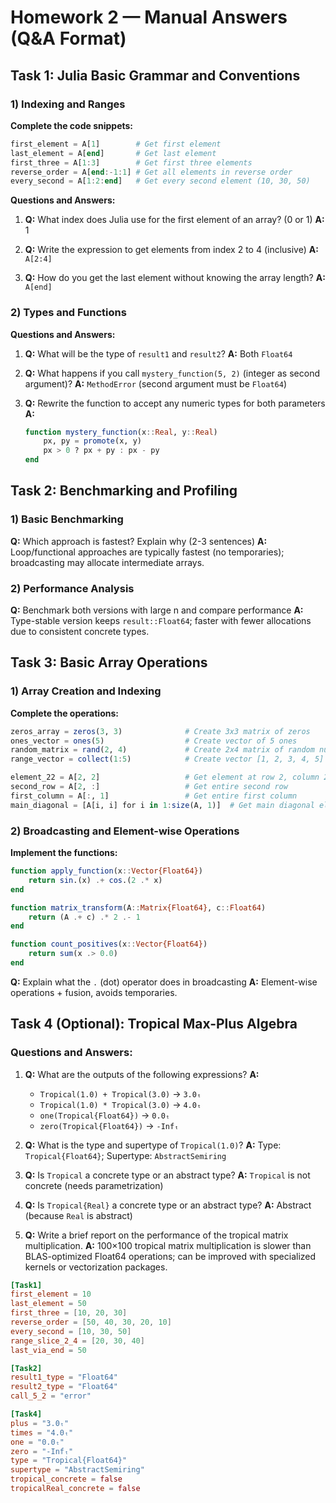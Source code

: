 # Homework 2 — Manual Answers (Q&A Format)

## Task 1: Julia Basic Grammar and Conventions

### 1) Indexing and Ranges

**Complete the code snippets:**
```julia
first_element = A[1]        # Get first element
last_element = A[end]       # Get last element  
first_three = A[1:3]        # Get first three elements
reverse_order = A[end:-1:1] # Get all elements in reverse order
every_second = A[1:2:end]   # Get every second element (10, 30, 50)
```

**Questions and Answers:**
1. **Q:** What index does Julia use for the first element of an array? (0 or 1)
   **A:** 1

2. **Q:** Write the expression to get elements from index 2 to 4 (inclusive)
   **A:** `A[2:4]`

3. **Q:** How do you get the last element without knowing the array length?
   **A:** `A[end]`

### 2) Types and Functions

**Questions and Answers:**
1. **Q:** What will be the type of `result1` and `result2`?
   **A:** Both `Float64`

2. **Q:** What happens if you call `mystery_function(5, 2)` (integer as second argument)?
   **A:** `MethodError` (second argument must be `Float64`)

3. **Q:** Rewrite the function to accept any numeric types for both parameters
   **A:** 
   ```julia
   function mystery_function(x::Real, y::Real)
       px, py = promote(x, y)
       px > 0 ? px + py : px - py
   end
   ```

## Task 2: Benchmarking and Profiling

### 1) Basic Benchmarking

**Q:** Which approach is fastest? Explain why (2-3 sentences)
**A:** Loop/functional approaches are typically fastest (no temporaries); broadcasting may allocate intermediate arrays.

### 2) Performance Analysis

**Q:** Benchmark both versions with large n and compare performance
**A:** Type-stable version keeps `result::Float64`; faster with fewer allocations due to consistent concrete types.

## Task 3: Basic Array Operations

### 1) Array Creation and Indexing

**Complete the operations:**
```julia
zeros_array = zeros(3, 3)              # Create 3x3 matrix of zeros
ones_vector = ones(5)                  # Create vector of 5 ones
random_matrix = rand(2, 4)             # Create 2x4 matrix of random numbers
range_vector = collect(1:5)            # Create vector [1, 2, 3, 4, 5]

element_22 = A[2, 2]                   # Get element at row 2, column 2
second_row = A[2, :]                   # Get entire second row
first_column = A[:, 1]                 # Get entire first column
main_diagonal = [A[i, i] for i in 1:size(A, 1)]  # Get main diagonal elements [1, 5, 9]
```

### 2) Broadcasting and Element-wise Operations

**Implement the functions:**
```julia
function apply_function(x::Vector{Float64})
    return sin.(x) .+ cos.(2 .* x)
end

function matrix_transform(A::Matrix{Float64}, c::Float64)
    return (A .+ c) .* 2 .- 1
end

function count_positives(x::Vector{Float64})
    return sum(x .> 0.0)
end
```

**Q:** Explain what the `.` (dot) operator does in broadcasting
**A:** Element-wise operations + fusion, avoids temporaries.

## Task 4 (Optional): Tropical Max-Plus Algebra

### Questions and Answers:

1. **Q:** What are the outputs of the following expressions?
   **A:** 
   - `Tropical(1.0) + Tropical(3.0)` → `3.0ₜ`
   - `Tropical(1.0) * Tropical(3.0)` → `4.0ₜ`
   - `one(Tropical{Float64})` → `0.0ₜ`
   - `zero(Tropical{Float64})` → `-Infₜ`

2. **Q:** What is the type and supertype of `Tropical(1.0)`?
   **A:** Type: `Tropical{Float64}`; Supertype: `AbstractSemiring`

3. **Q:** Is `Tropical` a concrete type or an abstract type?
   **A:** `Tropical` is not concrete (needs parametrization)

4. **Q:** Is `Tropical{Real}` a concrete type or an abstract type?
   **A:** Abstract (because `Real` is abstract)

5. **Q:** Write a brief report on the performance of the tropical matrix multiplication.
   **A:** 100×100 tropical matrix multiplication is slower than BLAS-optimized Float64 operations; can be improved with specialized kernels or vectorization packages.

```toml
[Task1]
first_element = 10
last_element = 50
first_three = [10, 20, 30]
reverse_order = [50, 40, 30, 20, 10]
every_second = [10, 30, 50]
range_slice_2_4 = [20, 30, 40]
last_via_end = 50

[Task2]
result1_type = "Float64"
result2_type = "Float64"
call_5_2 = "error"

[Task4]
plus = "3.0ₜ"
times = "4.0ₜ"
one = "0.0ₜ"
zero = "-Infₜ"
type = "Tropical{Float64}"
supertype = "AbstractSemiring"
tropical_concrete = false
tropicalReal_concrete = false
```
